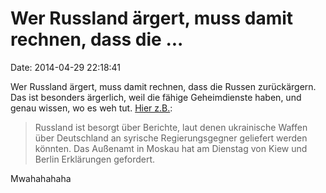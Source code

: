 Wer Russland ärgert, muss damit rechnen, dass die \...
======================================================

Date: 2014-04-29 22:18:41

Wer Russland ärgert, muss damit rechnen, dass die Russen zurückärgern.
Das ist besonders ärgerlich, weil die fähige Geheimdienste haben, und
genau wissen, wo es weh tut. [Hier
z.B.](http://de.ria.ru/politics/20140429/268386610.html):

> Russland ist besorgt über Berichte, laut denen ukrainische Waffen über
> Deutschland an syrische Regierungsgegner geliefert werden könnten. Das
> Außenamt in Moskau hat am Dienstag von Kiew und Berlin Erklärungen
> gefordert.

Mwahahahaha
